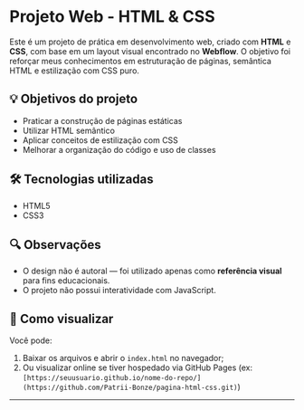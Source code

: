 # Projeto Web - HTML & CSS

Este é um projeto de prática em desenvolvimento web, criado com **HTML** e **CSS**, com base em um layout visual encontrado no **Webflow**. O objetivo foi reforçar meus conhecimentos em estruturação de páginas, semântica HTML e estilização com CSS puro.

## 💡 Objetivos do projeto

- Praticar a construção de páginas estáticas
- Utilizar HTML semântico
- Aplicar conceitos de estilização com CSS
- Melhorar a organização do código e uso de classes

## 🛠️ Tecnologias utilizadas

- HTML5
- CSS3

## 🔍 Observações

- O design não é autoral — foi utilizado apenas como **referência visual** para fins educacionais.
- O projeto não possui interatividade com JavaScript.

## 📁 Como visualizar

Você pode:
1. Baixar os arquivos e abrir o `index.html` no navegador;
2. Ou visualizar online se tiver hospedado via GitHub Pages (ex: `[https://seuusuario.github.io/nome-do-repo/](https://github.com/Patrii-Bonze/pagina-html-css.git)`)

---


